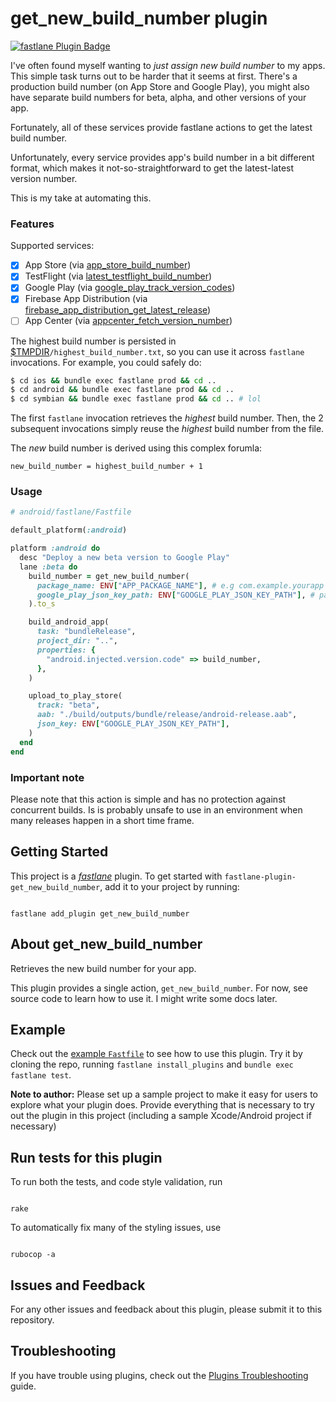 # get_new_build_number plugin

[![fastlane Plugin Badge][fastlane-plugin-badge]][fastlane-plugin]

I've often found myself wanting to _just assign new build number_ to my apps.
This simple task turns out to be harder that it seems at first. There's a
production build number (on App Store and Google Play), you might also have
separate build numbers for beta, alpha, and other versions of your app.

Fortunately, all of these services provide fastlane actions to get the latest
build number.

Unfortunately, every service provides app's build number in a bit different
format, which makes it not-so-straightforward to get the latest-latest version
number.

This is my take at automating this.

### Features

Supported services:

- [x] App Store (via [app_store_build_number][app-store])
- [x] TestFlight (via [latest_testflight_build_number][testflight])
- [x] Google Play (via [google_play_track_version_codes][google-play])
- [x] Firebase App Distribution (via
      [firebase_app_distribution_get_latest_release][fad])
- [ ] App Center (via [appcenter_fetch_version_number][app-center])

The highest build number is persisted in
[$TMPDIR][ruby-tmpdir]`/highest_build_number.txt`, so you can use it across
`fastlane` invocations. For example, you could safely do:

```bash
$ cd ios && bundle exec fastlane prod && cd ..
$ cd android && bundle exec fastlane prod && cd ..
$ cd symbian && bundle exec fastlane prod && cd .. # lol
```

The first `fastlane` invocation retrieves the _highest_ build number. Then, the
2 subsequent invocations simply reuse the _highest_ build number from the file.

The _new_ build number is derived using this complex forumla:

```
new_build_number = highest_build_number + 1
```

### Usage

```ruby
# android/fastlane/Fastfile

default_platform(:android)

platform :android do
  desc "Deploy a new beta version to Google Play"
  lane :beta do
    build_number = get_new_build_number(
      package_name: ENV["APP_PACKAGE_NAME"], # e.g com.example.yourapp
      google_play_json_key_path: ENV["GOOGLE_PLAY_JSON_KEY_PATH"], # path to JSON key for authenticating with Google Play Android Developer API
    ).to_s

    build_android_app(
      task: "bundleRelease",
      project_dir: "..",
      properties: {
        "android.injected.version.code" => build_number,
      },
    )

    upload_to_play_store(
      track: "beta",
      aab: "./build/outputs/bundle/release/android-release.aab",
      json_key: ENV["GOOGLE_PLAY_JSON_KEY_PATH"],
    )
  end
end
```

### Important note

Please note that this action is simple and has no protection against concurrent
builds. Is is probably unsafe to use in an environment when many releases happen
in a short time frame.

## Getting Started

This project is a [_fastlane_](https://github.com/fastlane/fastlane) plugin. To
get started with `fastlane-plugin-get_new_build_number`, add it to your project
by running:

```

fastlane add_plugin get_new_build_number

```

## About get_new_build_number

Retrieves the new build number for your app.

This plugin provides a single action, `get_new_build_number`. For now, see
source code to learn how to use it. I might write some docs later.

## Example

Check out the [example `Fastfile`](fastlane/Fastfile) to see how to use this
plugin. Try it by cloning the repo, running `fastlane install_plugins` and
`bundle exec fastlane test`.

**Note to author:** Please set up a sample project to make it easy for users to
explore what your plugin does. Provide everything that is necessary to try out
the plugin in this project (including a sample Xcode/Android project if
necessary)

## Run tests for this plugin

To run both the tests, and code style validation, run

```

rake

```

To automatically fix many of the styling issues, use

```

rubocop -a

```

## Issues and Feedback

For any other issues and feedback about this plugin, please submit it to this
repository.

## Troubleshooting

If you have trouble using plugins, check out the [Plugins
Troubleshooting](https://docs.fastlane.tools/plugins/plugins-troubleshooting/)
guide.

[fastlane-plugin-badge]: https://rawcdn.githack.com/fastlane/fastlane/master/fastlane/assets/plugin-badge.svg
[fastlane-plugin]: https://rubygems.org/gems/fastlane-plugin-get_new_build_number
[ruby-tmpdir]: https://ruby-doc.org/stdlib-2.5.1/libdoc/tmpdir/rdoc/Dir.html#method-c-tmpdir
[app-store]: https://docs.fastlane.tools/actions/app_store_build_number
[testflight]: https://docs.fastlane.tools/actions/latest_testflight_build_number
[google-play]: https://docs.fastlane.tools/actions/google_play_track_version_codes
[fad]: https://github.com/fastlane/fastlane-plugin-firebase_app_distribution/blob/master/lib/fastlane/plugin/firebase_app_distribution/actions/firebase_app_distribution_get_latest_release.rb
[app-center]: https://github.com/microsoft/fastlane-plugin-appcenter/blob/master/lib/fastlane/plugin/appcenter/actions/appcenter_fetch_version_number.rb

